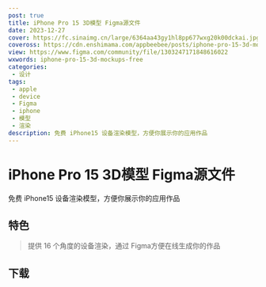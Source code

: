 ```yaml
---
post: true
title: iPhone Pro 15 3D模型 Figma源文件
date: 2023-12-27
cover: https://fc.sinaimg.cn/large/6364aa43gy1hl8pp677wxg20k00dckai.jpg
coveross: https://cdn.enshimama.com/appbeebee/posts/iphone-pro-15-3d-mockups-free.gif
view: https://www.figma.com/community/file/1303247171848616022
wxwords: iphone-pro-15-3d-mockups-free
categories:
 - 设计
tags:
 - apple
 - device
 - Figma
 - iphone 
 - 模型
 - 渲染
description: 免费 iPhone15 设备渲染模型，方便你展示你的应用作品
---
```

# iPhone Pro 15 3D模型 Figma源文件

免费 iPhone15 设备渲染模型，方便你展示你的应用作品

## 特色
> 提供 16 个角度的设备渲染，通过 Figma方便在线生成你的作品

## 下载
<ArticleLink via="post" />








